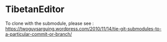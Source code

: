 # TibetanEditor

To clone with the submodule, please see :
https://twoguysarguing.wordpress.com/2010/11/14/tie-git-submodules-to-a-particular-commit-or-branch/
